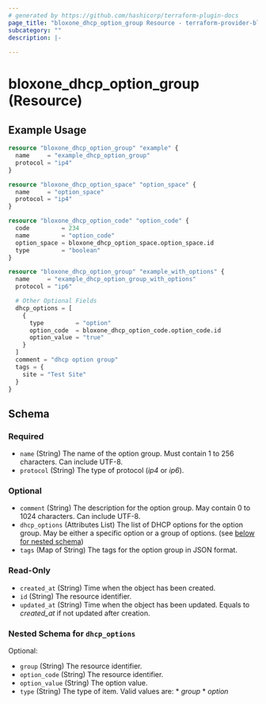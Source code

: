 ```yaml
---
# generated by https://github.com/hashicorp/terraform-plugin-docs
page_title: "bloxone_dhcp_option_group Resource - terraform-provider-bloxone"
subcategory: ""
description: |-
  
---
```


# bloxone_dhcp_option_group (Resource)



## Example Usage

```terraform
resource "bloxone_dhcp_option_group" "example" {
  name     = "example_dhcp_option_group"
  protocol = "ip4"
}

resource "bloxone_dhcp_option_space" "option_space" {
  name     = "option_space"
  protocol = "ip4"
}

resource "bloxone_dhcp_option_code" "option_code" {
  code         = 234
  name         = "option_code"
  option_space = bloxone_dhcp_option_space.option_space.id
  type         = "boolean"
}

resource "bloxone_dhcp_option_group" "example_with_options" {
  name     = "example_dhcp_option_group_with_options"
  protocol = "ip6"

  # Other Optional Fields
  dhcp_options = [
    {
      type         = "option"
      option_code  = bloxone_dhcp_option_code.option_code.id
      option_value = "true"
    }
  ]
  comment = "dhcp option group"
  tags = {
    site = "Test Site"
  }
}
```

<!-- schema generated by tfplugindocs -->
## Schema

### Required

- `name` (String) The name of the option group. Must contain 1 to 256 characters. Can include UTF-8.
- `protocol` (String) The type of protocol (_ip4_ or _ip6_).

### Optional

- `comment` (String) The description for the option group. May contain 0 to 1024 characters. Can include UTF-8.
- `dhcp_options` (Attributes List) The list of DHCP options for the option group. May be either a specific option or a group of options. (see [below for nested schema](#nestedatt--dhcp_options))
- `tags` (Map of String) The tags for the option group in JSON format.

### Read-Only

- `created_at` (String) Time when the object has been created.
- `id` (String) The resource identifier.
- `updated_at` (String) Time when the object has been updated. Equals to _created_at_ if not updated after creation.

<a id="nestedatt--dhcp_options"></a>
### Nested Schema for `dhcp_options`

Optional:

- `group` (String) The resource identifier.
- `option_code` (String) The resource identifier.
- `option_value` (String) The option value.
- `type` (String) The type of item.  Valid values are: * _group_ * _option_
